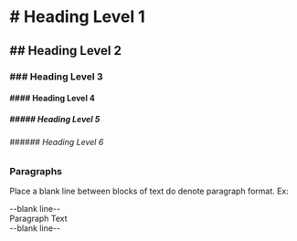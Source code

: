 # \# Heading Level 1

## \#\# Heading Level 2

### \#\#\# Heading Level 3

#### \#\#\#\# Heading Level 4

##### \#\#\#\#\# Heading Level 5

###### \#\#\#\#\#\# Heading Level 6

### Paragraphs

Place a blank line between blocks of text do denote paragraph format. Ex:

--blank line--  
Paragraph Text  
 --blank line--  